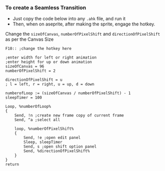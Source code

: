 ### To create a Seamless Transition
- Just copy the code below into any `.ahk` file, and run it 
- Then, when on aseprite, after making the sprite, engage the hotkey.

Change the `sizeOfCanvas`, `numberOfPixelShift` and `directionOfPixelShift` as per the Canvas Size 
```autohotkey
F10:: ;change the hotkey here

;enter width for left or right animation
;enter height for up or down animation
sizeOfCanvas = 96
numberOfPixelShift = 2  

directionOfPixelShift = u
; l = left, r = right, u = up, d = down

numberofLoop := (sizeOfCanvas / numberOfPixelShift) - 1
sleepTimer = 100

Loop, %numberOfLoop%
{
    Send, !n ;create new frame copy of current frame
    Send, ^a ;select all
    
    loop, %numberOfPixelShift%
    {
        Send, !e ;open edit panel
        Sleep, sleepTimer
        Send, s ;open shift option panel
        Send, %directionOfPixelShift%
    }
}
return
```